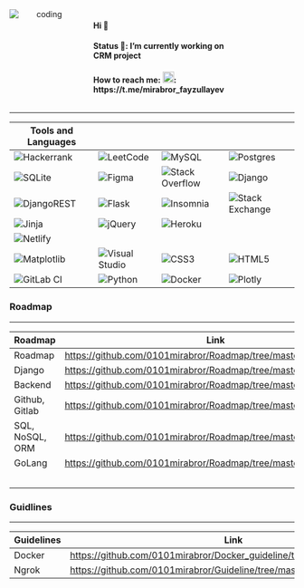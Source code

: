 <div width=100% style="display:grid; grid-template-columns: 0.5fr 0.5fr">
     <img  align="center" alt="coding" style=" text-align:center;" src="https://media.tenor.com/zn8iyusePtgAAAAC/joy.gif" />
    <div  style="text-align:left">
      <ul style="list-style:none;">
           <li><h4> Hi 👋</h4> </li>
            <li><h4> Status 🔭: I’m currently working on CRM project</h4></li>
            <li><h4> How to reach me: <img src="https://cdn.pixabay.com/photo/2020/10/17/13/21/telegram-5662082_1280.png" style="width:20px; height:20px;">:                           https://t.me/mirabror_fayzullayev</h4></li>
      </ul>
    </div>
</div>

<!--
<div width:100%>
<img width=50% align="center" alt="coding" style="width:500px; height:370px; text-align:center;" src="https://media.tenor.com/zn8iyusePtgAAAAC/joy.gif" />
<span width=50%>
### Hi 👋-->
<!-- ![Screenshot_1](https://user-images.githubusercontent.com/99737165/230455497-2d028d87-e9d9-4224-8ad0-48b892566759.png)
![Screenshot_3](https://user-images.githubusercontent.com/99737165/230455061-1b470e51-8112-4c7d-8c51-8b843ad2bffe.png)
![Screenshot_4](https://user-images.githubusercontent.com/99737165/230455449-c641877d-46b0-4683-a2a1-424eea41f4c8.png) -->
<!-- **0101mirabror/0101mirabror** is a ✨ _special_ ✨ repository because its `README.md` (this file) appears on your GitHub profile. -->
<!-- Here are some ideas to get you started: -->
<!--### Status 🔭: I’m currently working on CRM project-->
<!-- - 🌱 I’m currently learning Golang and it's frameworks
- 👯 I’m looking to collaborate on ...
- 🤔 I’m looking for help with ...
- 💬 Ask me about ... -->
<!-- ### How to reach me: tgrm!: `https://t.me/mirabror_fayzullayev`-->
<!-- - 😄 Pronouns: ...
- ⚡ Fun fact: ... -->
<!-- </span>
</div>-->
---
| Tools and Languages | |||
|---------------------|------------|-------|-------|
| ![Hackerrank](https://img.shields.io/badge/-Hackerrank-2EC866?style=for-the-badge&logo=HackerRank&logoColor=white) | ![LeetCode](https://img.shields.io/badge/LeetCode-000000?style=for-the-badge&logo=LeetCode&logoColor=#d16c06) | ![MySQL](https://img.shields.io/badge/mysql-%2300f.svg?style=for-the-badge&logo=mysql&logoColor=white) | ![Postgres](https://img.shields.io/badge/postgres-%23316192.svg?style=for-the-badge&logo=postgresql&logoColor=white)|
|![SQLite](https://img.shields.io/badge/sqlite-%2307405e.svg?style=for-the-badge&logo=sqlite&logoColor=white) | ![Figma](https://img.shields.io/badge/figma-%23F24E1E.svg?style=for-the-badge&logo=figma&logoColor=white) | ![Stack Overflow](https://img.shields.io/badge/-Stackoverflow-FE7A16?style=for-the-badge&logo=stack-overflow&logoColor=white) | ![Django](https://img.shields.io/badge/django-%23092E20.svg?style=for-the-badge&logo=django&logoColor=white)|
|![DjangoREST](https://img.shields.io/badge/DJANGO-REST-ff1709?style=for-the-badge&logo=django&logoColor=white&color=ff1709&labelColor=gray) | ![Flask](https://img.shields.io/badge/flask-%23000.svg?style=for-the-badge&logo=flask&logoColor=white) | ![Insomnia](https://img.shields.io/badge/Insomnia-black?style=for-the-badge&logo=insomnia&logoColor=5849BE) | ![Stack Exchange](https://img.shields.io/badge/StackExchange-%23ffffff.svg?style=for-the-badge&logo=StackExchange&logoColor=white)|
|![Jinja](https://img.shields.io/badge/jinja-white.svg?style=for-the-badge&logo=jinja&logoColor=black)|![jQuery](https://img.shields.io/badge/jquery-%230769AD.svg?style=for-the-badge&logo=jquery&logoColor=white)|![Heroku](https://img.shields.io/badge/heroku-%23430098.svg?style=for-the-badge&logo=heroku&logoColor=white)
|![Netlify](https://img.shields.io/badge/netlify-%23000000.svg?style=for-the-badge&logo=netlify&logoColor=#00C7B7)|
|![Matplotlib](https://img.shields.io/badge/Matplotlib-%23ffffff.svg?style=for-the-badge&logo=Matplotlib&logoColor=black)|![Visual Studio](https://img.shields.io/badge/Visual%20Studio-5C2D91.svg?style=for-the-badge&logo=visual-studio&logoColor=white)|![CSS3](https://img.shields.io/badge/css3-%231572B6.svg?style=for-the-badge&logo=css3&logoColor=white)|![HTML5](https://img.shields.io/badge/html5-%23E34F26.svg?style=for-the-badge&logo=html5&logoColor=white)|
|![GitLab CI](https://img.shields.io/badge/gitlab%20ci-%23181717.svg?style=for-the-badge&logo=gitlab&logoColor=white)|![Python](https://img.shields.io/badge/python-3670A0?style=for-the-badge&logo=python&logoColor=ffdd54)|![Docker](https://img.shields.io/badge/docker-%230db7ed.svg?style=for-the-badge&logo=docker&logoColor=white)|![Plotly](https://img.shields.io/badge/Plotly-%233F4F75.svg?style=for-the-badge&logo=plotly&logoColor=white)|




### Roadmap
---


|     Roadmap        |                      Link                                      |
|--------------------|----------------------------------------------------------------|
| Roadmap    |https://github.com/0101mirabror/Roadmap/tree/master|
|     Django         |     https://github.com/0101mirabror/Roadmap/tree/master/django |
|     Backend        |     https://github.com/0101mirabror/Roadmap/tree/master/backend|
|     Github, Gitlab |     https://github.com/0101mirabror/Roadmap/tree/master/django |
|    SQL, NoSQL, ORM |     https://github.com/0101mirabror/Roadmap/tree/master/django |
|       GoLang       |     https://github.com/0101mirabror/Roadmap/tree/master/golang/golang |
|                    |                                                                |
|                    |                                                                |
|                    |                                                                |
|                    |                                                                |
|                    |                                                                |

### Guidlines
---

|    Guidelines       |                     Link                                                 |
|---------------------|----------------------------------------------------------------          |
|      Docker         | https://github.com/0101mirabror/Docker_guideline/tree/master/dockerguide |
|        Ngrok           |  https://github.com/0101mirabror/Guideline/tree/master/ngrok |


<!-- https://media.tenor.com/zn8iyusePtgAAAAC/joy.gif
[!gif](https://media.tenor.com/zn8iyusePtgAAAAC/joy.gif)-->

